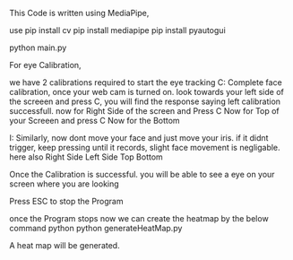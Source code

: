 This Code is written using MediaPipe, 

use 
pip install cv
pip install mediapipe
pip install pyautogui

python main.py

For eye Calibration,

we have 2 calibrations required to start the eye tracking
C:
Complete face calibration,
once your web cam is turned on. look towards your left side of the screeen and press C, you will find the response saying left calibration successfull. 
now for Right Side of the screen and Press C
Now for Top of your Screeen and press C
Now for the Bottom

I:
Similarly, now dont move your face and just move your iris. if it didnt trigger, keep pressing until it records, slight face movement is negligable.
here also
Right Side
Left Side
Top 
Bottom


Once the Calibration is successful. you will be able to see a eye on your screen where you are looking

Press ESC to stop the Program

once the Program stops
now we can create the heatmap by the below command
python python generateHeatMap.py

A heat map will be generated.
